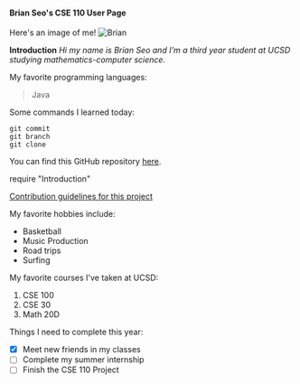 #### Brian Seo's CSE 110 User Page
Here's an image of me!
![Brian](./Downloads/linkedIn_picture.jpg)

**Introduction**
*Hi my name is Brian Seo and I'm a third year student at UCSD studying mathematics-computer science.*

My favorite programming languages:
> Java

Some commands I learned today:
```
git commit
git branch
git clone
```
You can find this GitHub repository [here](https://github.com/brianseo718/CSE110_Lab1).

require "Introduction"

[Contribution guidelines for this project](./CSE110_Lab1/README.md)

My favorite hobbies include:
- Basketball
- Music Production
- Road trips
- Surfing

My favorite courses I've taken at UCSD:
1. CSE 100
2. CSE 30
3. Math 20D

Things I need to complete this year:
- [x] Meet new friends in my classes
- [ ] Complete my summer internship
- [ ] Finish the CSE 110 Project